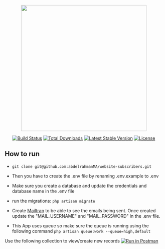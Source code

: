 <p align="center"><a href="https://laravel.com" target="_blank"><img src="https://raw.githubusercontent.com/laravel/art/master/logo-lockup/5%20SVG/2%20CMYK/1%20Full%20Color/laravel-logolockup-cmyk-red.svg" width="400"></a></p>

<p align="center">
<a href="https://travis-ci.org/laravel/framework"><img src="https://travis-ci.org/laravel/framework.svg" alt="Build Status"></a>
<a href="https://packagist.org/packages/laravel/framework"><img src="https://img.shields.io/packagist/dt/laravel/framework" alt="Total Downloads"></a>
<a href="https://packagist.org/packages/laravel/framework"><img src="https://img.shields.io/packagist/v/laravel/framework" alt="Latest Stable Version"></a>
<a href="https://packagist.org/packages/laravel/framework"><img src="https://img.shields.io/packagist/l/laravel/framework" alt="License"></a>
</p>

## How to run
* ``` git clone git@github.com:abdelrahmanMA/website-subscribers.git ```

* Then you have to create the .env file by renaming .env.example to .env

* Make sure you create a database and update the credentials and database name in the .env file

* run the migrations: ```php artisan migrate```

* Create [Mailtrap](https://mailtrap.io/) to be able to see the emails being sent. Once created update the "MAIL_USERNAME" and "MAIL_PASSWORD" in the .env file.

* This App uses queue so make sure the queue is running using the following command ```php artisan queue:work --queue=high,default```

Use the following collection to view/create new records [![Run in Postman](https://run.pstmn.io/button.svg)](https://app.getpostman.com/run-collection/ffc2ce4c771ed9882256)
